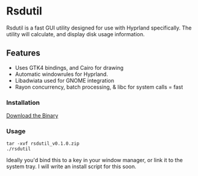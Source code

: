 # Rsdutil

Rsdutil is a fast GUI utility designed for use with Hyprland specifically. The utility will calculate, and display disk usage information.

## Features

* Uses GTK4 bindings, and Cairo for drawing
* Automatic windowrules for Hyprland.
* Libadwiata used for GNOME integration
* Rayon concurrency, batch processing, & libc for system calls = fast

### Installation

[Download the Binary](https://github.com/tom773/rsdutil/releases/download/0.1.0/rsdutil_v0.1.0.zip)

### Usage

```
tar -xvf rsdutil_v0.1.0.zip
./rsdutil
```
Ideally you'd bind this to a key in your window manager, or link it to the system tray. I will write an install script for this soon.
